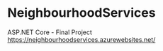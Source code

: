 # NeighbourhoodServices
ASP.NET Core - Final Project
https://neighbourhoodservices.azurewebsites.net/
